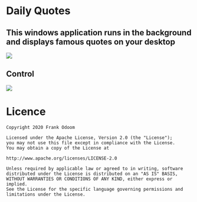 # Daily Quotes
## This windows application runs in the background and displays famous quotes on your desktop

<img src="https://github.com/frankodoom/DesktopDailyQuotes/blob/master/screenshots/desktop.png"/>

## Control
<img src="https://github.com/frankodoom/DesktopDailyQuotes/blob/master/screenshots/tray.png"/>



# Licence

```
Copyright 2020 Frank Odoom

Licensed under the Apache License, Version 2.0 (the "License");
you may not use this file except in compliance with the License.
You may obtain a copy of the License at

http://www.apache.org/licenses/LICENSE-2.0

Unless required by applicable law or agreed to in writing, software
distributed under the License is distributed on an "AS IS" BASIS,
WITHOUT WARRANTIES OR CONDITIONS OF ANY KIND, either express or implied.
See the License for the specific language governing permissions and
limitations under the License.
````


